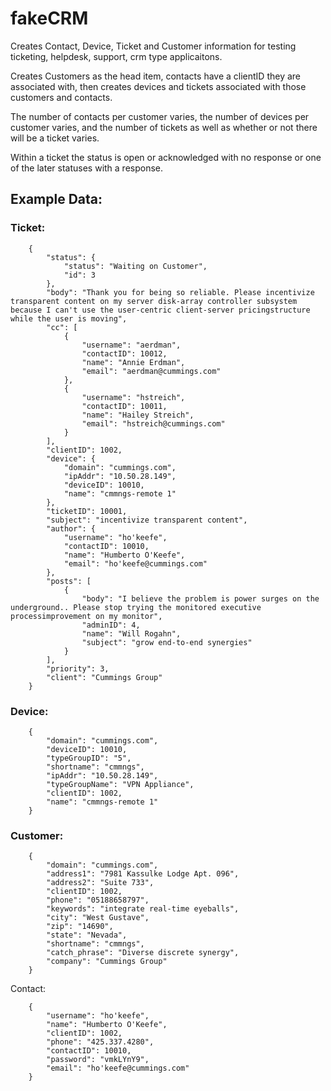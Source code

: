 fakeCRM
=======

Creates Contact, Device, Ticket and Customer information for testing ticketing, helpdesk, support, crm type applicaitons. 

Creates Customers as the head item, contacts have a clientID they are associated with, then creates devices and tickets associated with those customers and contacts. 

The number of contacts per customer varies, the number of devices per customer varies, and the number of tickets as well as whether or not there will be a ticket varies. 

Within a ticket the status is open or acknowledged with no response or one of the later statuses with a response.

## Example Data:

### Ticket:
```
    {
        "status": {
            "status": "Waiting on Customer",
            "id": 3
        },
        "body": "Thank you for being so reliable. Please incentivize transparent content on my server disk-array controller subsystem because I can't use the user-centric client-server pricingstructure while the user is moving",
        "cc": [
            {
                "username": "aerdman",
                "contactID": 10012,
                "name": "Annie Erdman",
                "email": "aerdman@cummings.com"
            },
            {
                "username": "hstreich",
                "contactID": 10011,
                "name": "Hailey Streich",
                "email": "hstreich@cummings.com"
            }
        ],
        "clientID": 1002,
        "device": {
            "domain": "cummings.com",
            "ipAddr": "10.50.28.149",
            "deviceID": 10010,
            "name": "cmmngs-remote 1"
        },
        "ticketID": 10001,
        "subject": "incentivize transparent content",
        "author": {
            "username": "ho'keefe",
            "contactID": 10010,
            "name": "Humberto O'Keefe",
            "email": "ho'keefe@cummings.com"
        },
        "posts": [
            {
                "body": "I believe the problem is power surges on the underground.. Please stop trying the monitored executive processimprovement on my monitor",
                "adminID": 4,
                "name": "Will Rogahn",
                "subject": "grow end-to-end synergies"
            }
        ],
        "priority": 3,
        "client": "Cummings Group"
    }
```
### Device:
```
    {
        "domain": "cummings.com",
        "deviceID": 10010,
        "typeGroupID": "5",
        "shortname": "cmmngs",
        "ipAddr": "10.50.28.149",
        "typeGroupName": "VPN Appliance",
        "clientID": 1002,
        "name": "cmmngs-remote 1"
    }
```
### Customer:
```
    {
        "domain": "cummings.com",
        "address1": "7981 Kassulke Lodge Apt. 096",
        "address2": "Suite 733",
        "clientID": 1002,
        "phone": "05188658797",
        "keywords": "integrate real-time eyeballs",
        "city": "West Gustave",
        "zip": "14690",
        "state": "Nevada",
        "shortname": "cmmngs",
        "catch_phrase": "Diverse discrete synergy",
        "company": "Cummings Group"
    }
```
Contact:
```
    {
        "username": "ho'keefe",
        "name": "Humberto O'Keefe",
        "clientID": 1002,
        "phone": "425.337.4280",
        "contactID": 10010,
        "password": "vmkLYnY9",
        "email": "ho'keefe@cummings.com"
    }
```    
